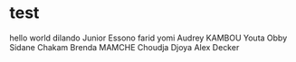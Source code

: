 # test
hello world
dilando
Junior Essono
farid yomi
Audrey KAMBOU
Youta Obby Sidane
Chakam
Brenda MAMCHE
Choudja Djoya Alex Decker